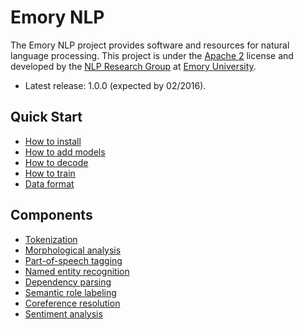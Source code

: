 # Emory NLP

The Emory NLP project provides software and resources for natural language processing. This project is under the [Apache 2](http://www.apache.org/licenses/LICENSE-2.0) license and developed by the [NLP Research Group](http://nlp.mathcs.emory.edu) at [Emory University](http://emory.edu).

* Latest release: 1.0.0 (expected by 02/2016).

## Quick Start

* [How to install](md/quickstart/installation.md)
* [How to add models]()
* [How to decode](md/quickstart/decode.md)
* [How to train](https://github.com/emorynlp/corenlp/blob/master/md/train.md)
* [Data format](md/quickstart/data-format.md)

## Components

* [Tokenization](https://github.com/emorynlp/tokenization)
* [Morphological analysis](https://github.com/emorynlp/morphological_analysis)
* [Part-of-speech tagging](md/component/part_of_speech_tagging.md)
* [Named entity recognition](md/component/named_entity_recognition.md)
* [Dependency parsing](md/component/dependency_parsing.md)
* [Semantic role labeling](md/component/semantic_role_labeling.md)
* [Coreference resolution](md/component/coreference_resolution.md)
* [Sentiment analysis](md/component/sentiment_analysis.md)
